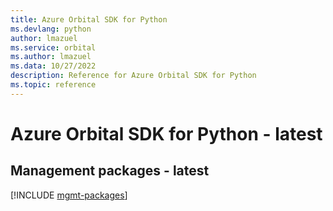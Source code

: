 ```yaml
---
title: Azure Orbital SDK for Python
ms.devlang: python
author: lmazuel
ms.service: orbital
ms.author: lmazuel
ms.data: 10/27/2022
description: Reference for Azure Orbital SDK for Python
ms.topic: reference
---
```

# Azure Orbital SDK for Python - latest

## Management packages - latest
[!INCLUDE [mgmt-packages](orbital-mgmt-index.md)]